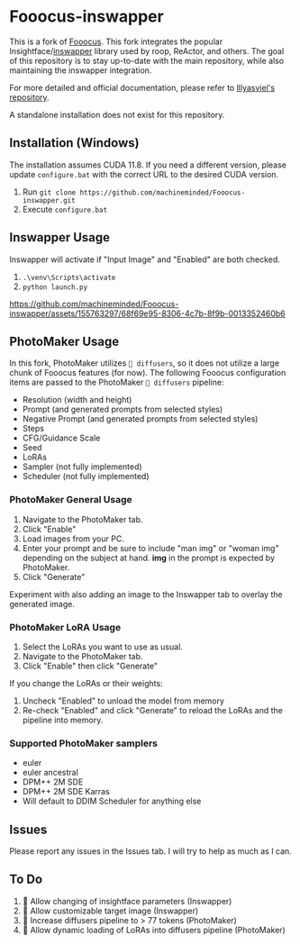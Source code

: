 # Fooocus-inswapper

This is a fork of [Fooocus](https://github.com/lllyasviel/Fooocus).  This fork integrates the popular Insightface/[inswapper](https://github.com/haofanwang/inswapper) library used by roop, ReActor, and others.  The goal of this repository is to stay up-to-date with the main repository, while also maintaining the inswapper integration.

For more detailed and official documentation, please refer to [lllyasviel's repository](https://github.com/lllyasviel/Fooocus).

A standalone installation does not exist for this repository.

## Installation (Windows)

The installation assumes CUDA 11.8.  If you need a different version, please update `configure.bat` with the correct URL to the desired CUDA version.

1. Run `git clone https://github.com/machineminded/Fooocus-inswapper.git`
2. Execute `configure.bat`

## Inswapper Usage

Inswapper will activate if "Input Image" and "Enabled" are both checked.

1. `.\venv\Scripts\activate`
2. `python launch.py`

https://github.com/machineminded/Fooocus-inswapper/assets/155763297/68f69e95-8306-4c7b-8f9b-0013352460b6

## PhotoMaker Usage

In this fork, PhotoMaker utilizes `🤗 diffusers`, so it does not utilize a large chunk of Fooocus features (for now).  The following Fooocus configuration items are passed to the PhotoMaker `🤗 diffusers` pipeline:

* Resolution (width and height)
* Prompt (and generated prompts from selected styles)
* Negative Prompt (and generated prompts from selected styles)
* Steps
* CFG/Guidance Scale
* Seed
* LoRAs
* Sampler (not fully implemented)
* Scheduler (not fully implemented)

### PhotoMaker General Usage

1. Navigate to the PhotoMaker tab.
2. Click "Enable"
3. Load images from your PC.
4. Enter your prompt and be sure to include "man img" or "woman img" depending on the subject at hand.  **img** in the prompt is expected by PhotoMaker.
5. Click "Generate"

Experiment with also adding an image to the Inswapper tab to overlay the generated image.

### PhotoMaker LoRA Usage

1. Select the LoRAs you want to use as usual.
2. Navigate to the PhotoMaker tab.
3. Click "Enable" then click "Generate"

If you change the LoRAs or their weights:

1. Uncheck "Enabled" to unload the model from memory
2. Re-check "Enabled" and click "Generate" to reload the LoRAs and the pipeline into memory.

### Supported PhotoMaker samplers
* euler
* euler ancestral
* DPM++ 2M SDE
* DPM++ 2M SDE Karras
* Will default to DDIM Scheduler for anything else

## Issues

Please report any issues in the Issues tab.  I will try to help as much as I can.

## To Do

1. 🚀 Allow changing of insightface parameters (Inswapper)
2. 🚀 Allow customizable target image (Inswapper)
3. 🚀 Increase diffusers pipeline to > 77 tokens (PhotoMaker)
4. 🚀 Allow dynamic loading of LoRAs into diffusers pipeline (PhotoMaker)